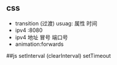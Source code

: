 ## css
-    transition (过渡) usuag: 属性 时间
-   ipv4 :8080
-   ipv4 地址 冒号 端口号
-   animation:forwards

##js
setInterval (clearInterval)
setTimeout
